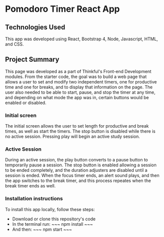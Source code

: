 # Pomodoro Timer React App

## Technologies Used
This app was developed using React, Bootstrap 4, Node, Javascript, HTML, and CSS.

## Project Summary
This page was developed as a part of Thinkful's Front-end Development modules. From the starter code, the goal was to build a web page that allows a user to set and modify two independent timers, one for productive time and one for breaks, and to display that information on the page. The user also needed to be able to start, pause, and stop the timer at any time, and depending on what mode the app was in, certain buttons would be enabled or disabled.

### Initial screen
The initial screen allows the user to set length for productive and break times, as well as start the timers. The stop button is disabled while there is no active session. Pressing play will begin an active study session.

### Active Session
During an active session, the play button converts to a pause button to temporarily pause a session. The stop button is enabled allowing a session to be ended completely, and the duration adjusters are disabled until a session is ended. When the focus timer ends, an alert sound plays, and then the app switches to the break timer, and this process repeates when the break timer ends as well.

### Installation instructions
To install this app locally, follow these steps:

 - Download or clone this repository's code
 - In the terminal run: ~~~ npm install ~~~
 - And then: ~~~ npm start ~~~